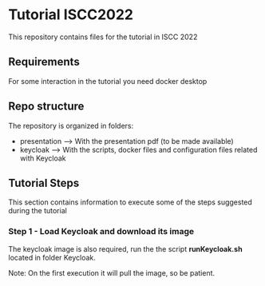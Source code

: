 # Tutorial ISCC2022

This repository contains files for the tutorial in ISCC 2022

## Requirements

For some interaction in the tutorial you need docker desktop

## Repo structure

The repository is organized in folders:

- presentation --> With the presentation pdf (to be made available)
- keycloak --> With the scripts, docker files and configuration files related with Keycloak

## Tutorial Steps

This section contains information to execute some of the steps suggested during the tutorial

### Step 1 - Load Keycloak and download its image

The keycloak image is also required, run the the script **runKeycloak.sh** located in folder Keycloak.

Note: On the first execution it will pull the image, so be patient.